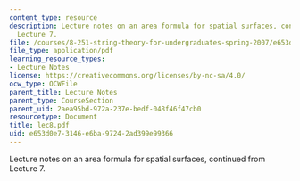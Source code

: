 ```yaml
---
content_type: resource
description: Lecture notes on an area formula for spatial surfaces, continued from
  Lecture 7.
file: /courses/8-251-string-theory-for-undergraduates-spring-2007/e653d0e73146e6ba97242ad399e99366_lec8.pdf
file_type: application/pdf
learning_resource_types:
- Lecture Notes
license: https://creativecommons.org/licenses/by-nc-sa/4.0/
ocw_type: OCWFile
parent_title: Lecture Notes
parent_type: CourseSection
parent_uid: 2aea95bd-972a-237e-bedf-048f46f47cb0
resourcetype: Document
title: lec8.pdf
uid: e653d0e7-3146-e6ba-9724-2ad399e99366
---
```

Lecture notes on an area formula for spatial surfaces, continued from Lecture 7.